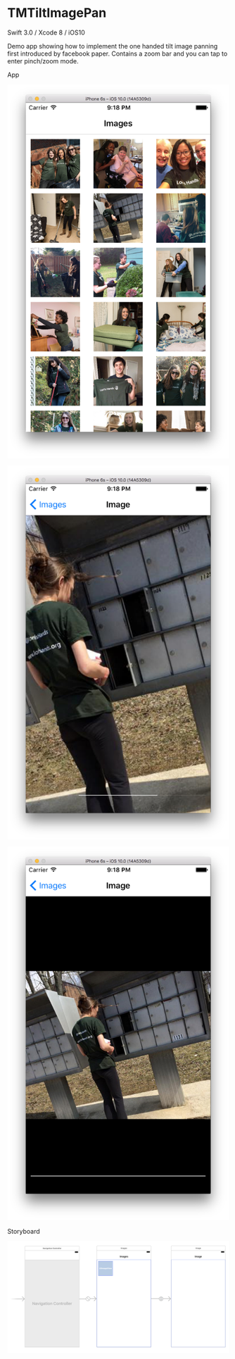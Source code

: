 # TMTiltImagePan

Swift 3.0 / Xcode 8 / iOS10

Demo app showing how to implement the one handed tilt image panning first introduced by facebook paper. Contains a zoom bar and you can tap to enter pinch/zoom mode.

App

![alt tag](https://raw.githubusercontent.com/dstarsboy/TMTiltImagePan/master/1.png)

![alt tag](https://raw.githubusercontent.com/dstarsboy/TMTiltImagePan/master/2.png)

![alt tag](https://raw.githubusercontent.com/dstarsboy/TMTiltImagePan/master/3.png)

Storyboard

![alt tag](https://raw.githubusercontent.com/dstarsboy/TMTiltImagePan/master/4.png)
